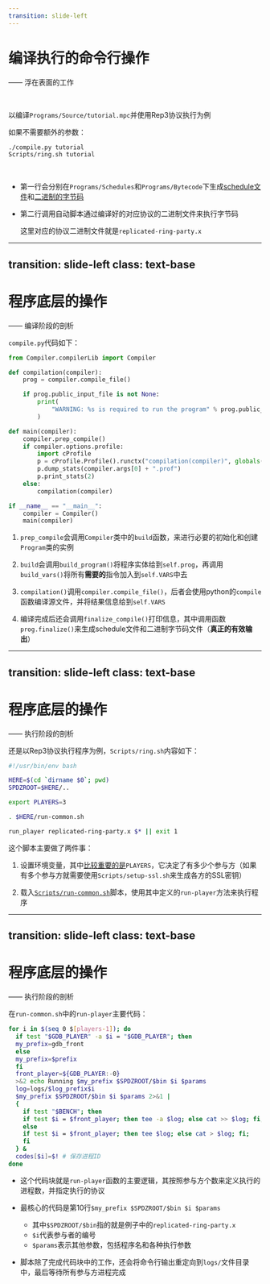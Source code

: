 ```yaml
---
transition: slide-left
---
```


# 编译执行的命令行操作

—— 浮在表面的工作

<br>

以编译`Programs/Source/tutorial.mpc`并使用Rep3协议执行为例

如果不需要额外的参数：

```bash
./compile.py tutorial
Scripts/ring.sh tutorial
```

<br>

- 第一行会分别在`Programs/Schedules`和`Programs/Bytecode`下生成<u>schedule文件</u>和<u>二进制的字节码</u>

- 第二行调用自动脚本通过编译好的对应协议的二进制文件来执行字节码

  这里对应的协议二进制文件就是`replicated-ring-party.x`

<!-- 还有一种直接编译运行在一条命令的方式：`Scripts/compile-run.py -E ring tutorial` -->



---
transition: slide-left
class: text-base
---

# 程序底层的操作
—— 编译阶段的剖析

<div grid="~ cols-2 gap-12">
<div>

`compile.py`代码如下：

```python {3-19}{lines:true,maxHeight:'340px'}
from Compiler.compilerLib import Compiler

def compilation(compiler):
    prog = compiler.compile_file()

    if prog.public_input_file is not None:
        print(
            "WARNING: %s is required to run the program" % prog.public_input_file.name
        )

def main(compiler):
    compiler.prep_compile()
    if compiler.options.profile:
        import cProfile
        p = cProfile.Profile().runctx("compilation(compiler)", globals(), locals())
        p.dump_stats(compiler.args[0] + ".prof")
        p.print_stats(2)
    else:
        compilation(compiler)

if __name__ == "__main__":
    compiler = Compiler()
    main(compiler)
```
</div>
<div>

1. `prep_compile`会调用`Compiler`类中的`build`函数，来进行必要的初始化和创建`Program`类的实例

2. `build`会调用`build_program()`将程序实体给到`self.prog`，再调用`build_vars()`将所有**需要的**指令加入到`self.VARS`中去

2. `compilation()`调用`compiler.compile_file()`，后者会使用python的`compile`函数编译源文件，并将结果信息给到`self.VARS`

3. 编译完成后还会调用`finalize_compile()`打印信息，其中调用函数`prog.finalize()`来生成schedule文件和二进制字节码文件（**真正的有效输出**）

</div>
</div>



---
transition: slide-left
class: text-base
---

# 程序底层的操作
—— 执行阶段的剖析

还是以Rep3协议执行程序为例，`Scripts/ring.sh`内容如下：

```bash
#!/usr/bin/env bash

HERE=$(cd `dirname $0`; pwd)
SPDZROOT=$HERE/..

export PLAYERS=3

. $HERE/run-common.sh

run_player replicated-ring-party.x $* || exit 1
```

这个脚本主要做了两件事：

1. 设置环境变量，其中<u>比较重要的是</u>`PLAYERS`，它决定了有多少个参与方（如果有多个参与方就需要使用`Scripts/setup-ssl.sh`来生成各方的SSL密钥）

2. 载入<u>`Scripts/run-common.sh`</u>脚本，使用其中定义的`run-player`方法来执行程序



---
transition: slide-left
class: text-base
---

# 程序底层的操作
—— 执行阶段的剖析

<div grid="~ cols-2 gap-10">
<div>

在`run-common.sh`中的`run-player`主要代码：

```bash {all}{lines:true,maxHeight:'320px'}
for i in $(seq 0 $[players-1]); do
  if test "$GDB_PLAYER" -a $i = "$GDB_PLAYER"; then
  my_prefix=gdb_front
  else
  my_prefix=$prefix
  fi
  front_player=${GDB_PLAYER:-0}
  >&2 echo Running $my_prefix $SPDZROOT/$bin $i $params
  log=logs/$log_prefix$i
  $my_prefix $SPDZROOT/$bin $i $params 2>&1 |
  {
    if test "$BENCH"; then
    if test $i = $front_player; then tee -a $log; else cat >> $log; fi;
    else
    if test $i = $front_player; then tee $log; else cat > $log; fi;
    fi
  } &
  codes[$i]=$! # 保存进程ID
done
```

</div>
<div>

- 这个代码块就是`run-player`函数的主要逻辑，其按照参与方个数来定义执行的进程数，并指定执行的协议

- 最核心的代码是第10行`$my_prefix $SPDZROOT/$bin $i $params`
  - 其中`$SPDZROOT/$bin`指的就是例子中的`replicated-ring-party.x`
  - `$i`代表参与者的编号
  - `$params`表示其他参数，包括程序名和各种执行参数

- 脚本除了完成代码块中的工作，还会将命令行输出重定向到`logs/`文件目录中，最后等待所有参与方进程完成

</div>
</div>